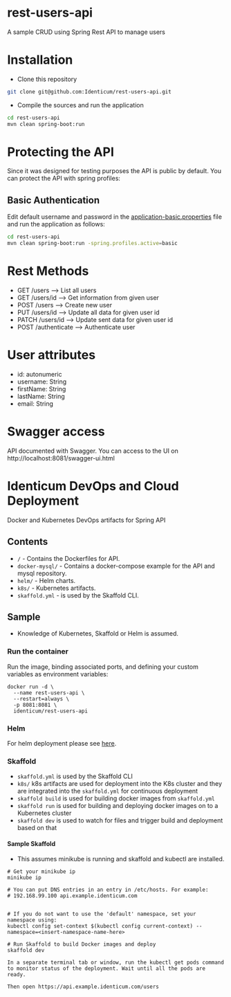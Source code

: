 # rest-users-api
A sample CRUD using Spring Rest API to manage users

# Installation

- Clone this repository

```bash
git clone git@github.com:Identicum/rest-users-api.git
```

- Compile the sources and run the application

```bash
cd rest-users-api
mvn clean spring-boot:run
```

# Protecting the API

Since it was designed for testing purposes the API is public by default. 
You can protect the API with spring profiles:

## Basic Authentication

Edit default username and password in the [application-basic.properties](src/main/resources/application-basic.properties) file 
and run the application as follows:

```bash
cd rest-users-api
mvn clean spring-boot:run -spring.profiles.active=basic
```

# Rest Methods

* GET /users --> List all users
* GET /users/id --> Get information from given user
* POST /users --> Create new user
* PUT /users/id --> Update all data for given user id
* PATCH /users/id --> Update sent data for given user id
* POST /authenticate --> Authenticate user


# User attributes

* id: autonumeric
* username: String
* firstName: String
* lastName: String
* email: String


# Swagger access

API documented with Swagger. You can access to the UI on http://localhost:8081/swagger-ui.html



# Identicum DevOps and Cloud Deployment

Docker and Kubernetes DevOps artifacts for Spring API

## Contents

* `/` -  Contains the Dockerfiles for API.
* `docker-mysql/` -  Contains a docker-compose example for the API and mysql repository.
* `helm/` - Helm charts.
* `k8s/` - Kubernetes artifacts.
* `skaffold.yml` - is used by the Skaffold CLI.


## Sample
* Knowledge of Kubernetes, Skaffold or Helm is assumed.

### Run the container

Run the image, binding associated ports, and defining your custom variables as environment variables:

    docker run -d \
      --name rest-users-api \
      --restart=always \
      -p 8081:8081 \
      identicum/rest-users-api

### Helm

For helm deployment please see [here](helm/).

### Skaffold

- `skaffold.yml` is used by the Skaffold CLI
- `k8s/` k8s artifacts are used for deployment into the K8s cluster and they are integrated into the `skaffold.yml` for continuous deployment
- `skaffold build` is used for building docker images from `skaffold.yml`
- `skaffold run` is used for building and deploying docker images on to a Kubernetes cluster
- `skaffold dev` is used to watch for files and trigger build and deployment based on that


#### Sample Skaffold

* This assumes minikube is running and skaffold and kubectl are installed.

```
# Get your minikube ip
minikube ip

# You can put DNS entries in an entry in /etc/hosts. For example:
# 192.168.99.100 api.example.identicum.com


# If you do not want to use the 'default' namespace, set your namespace using:
kubectl config set-context $(kubectl config current-context) --namespace=<insert-namespace-name-here>

# Run Skaffold to build Docker images and deploy
skaffold dev

In a separate terminal tab or window, run the kubectl get pods command to monitor status of the deployment. Wait until all the pods are ready. 

Then open https://api.example.identicum.com/users
```